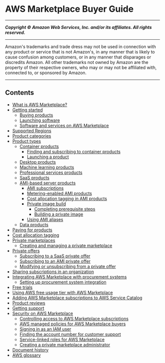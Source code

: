 # AWS Marketplace Buyer Guide

-----
*****Copyright &copy; Amazon Web Services, Inc. and/or its affiliates. All rights reserved.*****

-----
Amazon's trademarks and trade dress may not be used in 
     connection with any product or service that is not Amazon's, 
     in any manner that is likely to cause confusion among customers, 
     or in any manner that disparages or discredits Amazon. All other 
     trademarks not owned by Amazon are the property of their respective
     owners, who may or may not be affiliated with, connected to, or 
     sponsored by Amazon.

-----
## Contents
+ [What is AWS Marketplace?](what-is-marketplace.md)
+ [Getting started](buyer-getting-started.md)
   + [Buying products](buyer-subscribing-to-products.md)
   + [Launching software](buyer-launching-software.md)
   + [Software and services on AWS Marketplace](buyer-software-and-services.md)
+ [Supported Regions](supported-regions.md)
+ [Product categories](buyer-product-categories.md)
+ [Product types](buyer-product-types.md)
   + [Container products](buyer-what-is-aws-marketplace-for-containers.md)
      + [Finding and subscribing to container products](buyer-finding-and-subscribing-to-container-products.md)
      + [Launching a product](buyer-configuring-a-product.md)
   + [Desktop products](buyer-desktop-products.md)
   + [Machine learning products](aws-machine-learning-marketplace.md)
   + [Professional services products](buyer-proserv-products.md)
   + [SaaS products](buyer-saas-products.md)
   + [AMI-based server products](buyer-server-products.md)
      + [AMI subscriptions](buyer-ami-subscriptions.md)
      + [Metering-enabled AMI products](buyer-ami-metering-enabled-products.md)
      + [Cost allocation tagging in AMI products](cost-allocation-tagging-ami-marketplace.md)
      + [Private image build](buyer-private-image-build.md)
         + [Completing prerequisite steps](completing-prerequisite-steps.md)
         + [Building a private image](building-a-private-image.md)
      + [Using AMI aliases](buyer-ami-aliases.md)
   + [Data products](buyer-data-products.md)
+ [Paying for products](buyer-paying-for-products.md)
+ [Cost allocation tagging](cost-allocation-tagging.md)
+ [Private marketplaces](private-marketplace.md)
   + [Creating and managing a private marketplace](private-catalog-administration.md)
+ [Private offers](buyer-private-offers.md)
   + [Subscribing to a SaaS private offer](buyer-private-offers-subscribing-saas-private-offer.md)
   + [Subscribing to an AMI private offer](buyer-private-offers-subscribing-ami-private-offer.md)
   + [Modifying or unsubscribing from a private offer](buyer-private-offers-modifying.md)
+ [Sharing subscriptions in an organization](organizations-sharing.md)
+ [Integrating AWS Marketplace with procurement systems](procurement-system-integration.md)
   + [Setting up procurement system integration](procurement-system-integration-setup.md)
+ [Free trials](buyer-free-trials.md)
+ [Using AWS free usage tier with AWS Marketplace](buyer-aws-free-tier.md)
+ [Adding AWS Marketplace subscriptions to AWS Service Catalog](service-catalog.md)
+ [Product reviews](buyer-product-reviews.md)
+ [Getting support](buyer-support.md)
+ [Security on AWS Marketplace](buyer-security.md)
   + [Controlling access to AWS Marketplace subscriptions](buyer-iam-users-groups-policies.md)
   + [AWS managed policies for AWS Marketplace buyers](buyer-security-iam-awsmanpol.md)
   + [Signing in as an IAM user](buyer-iam-user-login.md)
   + [Finding the account number for customer support](GettingSupport.md)
   + [Service-linked roles for AWS Marketplace](buyer-using-service-linked-roles.md)
   + [Creating a private marketplace administrator](it-administrator.md)
+ [Document history](document-history.md)
+ [AWS glossary](glossary.md)